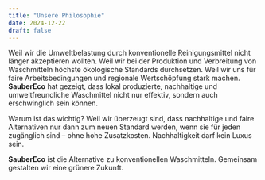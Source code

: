 ```yaml
---
title: "Unsere Philosophie"
date: 2024-12-22
draft: false
---
```




Weil wir die Umweltbelastung durch konventionelle Reinigungsmittel nicht länger akzeptieren wollten. Weil wir bei der Produktion und Verbreitung von Waschmitteln höchste ökologische Standards durchsetzen. Weil wir uns für faire Arbeitsbedingungen und regionale Wertschöpfung stark machen. **SauberEco** hat gezeigt, dass lokal produzierte, nachhaltige und umweltfreundliche Waschmittel nicht nur effektiv, sondern auch erschwinglich sein können.

Warum ist das wichtig? Weil wir überzeugt sind, dass nachhaltige und faire Alternativen nur dann zum neuen Standard werden, wenn sie für jeden zugänglich sind – ohne hohe Zusatzkosten. Nachhaltigkeit darf kein Luxus sein.

**SauberEco** ist die Alternative zu konventionellen Waschmitteln. Gemeinsam gestalten wir eine grünere Zukunft.

